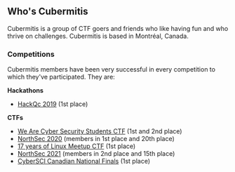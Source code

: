 ## Who's Cubermitis

Cubermitis is a group of CTF goers and friends who like having fun and who thrive on challenges. Cubermitis is based in Montréal, Canada. 

### Competitions

Cubermitis members have been very successful in every competition to which they've participated. They are: 

**Hackathons**
- [HackQc 2019](https://hackqc.ca/hackqc-2019/) (1st place)

**CTFs**
- [We Are Cyber Security Students CTF](https://www.concordia.ca/cuevents/offices/provost/ssc/2019/09/28/we-are-cyber-security-launch.html) (1st and 2nd place)
- [NorthSec 2020](https://nsec.io/) (members in 1st place and 20th place)
- [17 years of Linux Meetup CTF](https://agendadulibre.qc.ca/events/2121) (1st place)
- [NorthSec 2021](https://nsec.io/) (members in 2nd place and 15th place)
- [CyberSCI Canadian National Finals](https://csc21.cybersecuritychallenge.ca/) (1st place)


